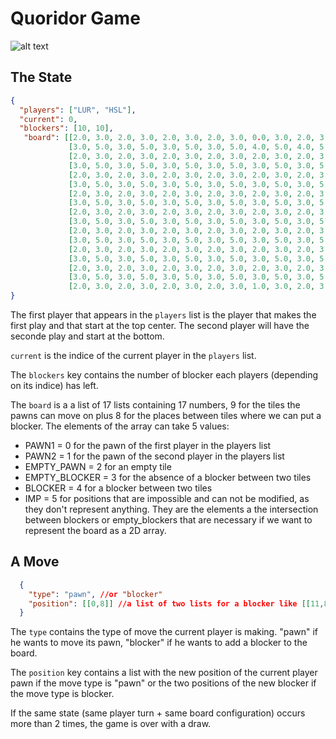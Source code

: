# Quoridor Game

![alt text](./image.bmp)

## The State

```json
{
  "players": ["LUR", "HSL"],
  "current": 0,
  "blockers": [10, 10],
   "board": [[2.0, 3.0, 2.0, 3.0, 2.0, 3.0, 2.0, 3.0, 0.0, 3.0, 2.0, 3.0, 2.0, 3.0, 2.0, 3.0, 2.0],
             [3.0, 5.0, 3.0, 5.0, 3.0, 5.0, 3.0, 5.0, 4.0, 5.0, 4.0, 5.0, 3.0, 5.0, 3.0, 5.0, 3.0],
             [2.0, 3.0, 2.0, 3.0, 2.0, 3.0, 2.0, 3.0, 2.0, 3.0, 2.0, 3.0, 2.0, 3.0, 2.0, 3.0, 2.0],
             [3.0, 5.0, 3.0, 5.0, 3.0, 5.0, 3.0, 5.0, 3.0, 5.0, 3.0, 5.0, 3.0, 5.0, 3.0, 5.0, 3.0],
             [2.0, 3.0, 2.0, 3.0, 2.0, 3.0, 2.0, 3.0, 2.0, 3.0, 2.0, 3.0, 2.0, 3.0, 2.0, 3.0, 2.0],
             [3.0, 5.0, 3.0, 5.0, 3.0, 5.0, 3.0, 5.0, 3.0, 5.0, 3.0, 5.0, 3.0, 5.0, 3.0, 5.0, 3.0],
             [2.0, 3.0, 2.0, 3.0, 2.0, 3.0, 2.0, 3.0, 2.0, 3.0, 2.0, 3.0, 2.0, 3.0, 2.0, 3.0, 2.0],
             [3.0, 5.0, 3.0, 5.0, 3.0, 5.0, 3.0, 5.0, 3.0, 5.0, 3.0, 5.0, 3.0, 5.0, 3.0, 5.0, 3.0],
             [2.0, 3.0, 2.0, 3.0, 2.0, 3.0, 2.0, 3.0, 2.0, 3.0, 2.0, 3.0, 2.0, 3.0, 2.0, 3.0, 2.0],
             [3.0, 5.0, 3.0, 5.0, 3.0, 5.0, 3.0, 5.0, 3.0, 5.0, 3.0, 5.0, 3.0, 5.0, 3.0, 5.0, 3.0],
             [2.0, 3.0, 2.0, 3.0, 2.0, 3.0, 2.0, 3.0, 2.0, 3.0, 2.0, 3.0, 2.0, 3.0, 2.0, 3.0, 2.0],
             [3.0, 5.0, 3.0, 5.0, 3.0, 5.0, 3.0, 5.0, 3.0, 5.0, 3.0, 5.0, 3.0, 5.0, 3.0, 5.0, 3.0],
             [2.0, 3.0, 2.0, 3.0, 2.0, 3.0, 2.0, 3.0, 2.0, 3.0, 2.0, 3.0, 2.0, 3.0, 2.0, 3.0, 2.0],
             [3.0, 5.0, 3.0, 5.0, 3.0, 5.0, 3.0, 5.0, 3.0, 5.0, 3.0, 5.0, 3.0, 5.0, 3.0, 5.0, 3.0],
             [2.0, 3.0, 2.0, 3.0, 2.0, 3.0, 2.0, 3.0, 2.0, 3.0, 2.0, 3.0, 2.0, 3.0, 2.0, 3.0, 2.0],
             [3.0, 5.0, 3.0, 5.0, 3.0, 5.0, 3.0, 5.0, 3.0, 5.0, 3.0, 5.0, 3.0, 5.0, 3.0, 5.0, 3.0],
             [2.0, 3.0, 2.0, 3.0, 2.0, 3.0, 2.0, 3.0, 1.0, 3.0, 2.0, 3.0, 2.0, 3.0, 2.0, 3.0, 2.0]] // a list of 17 lists containing 17 numbers
}
```

The first player that appears in the `players` list is the player that makes the first play and that start at the top center. The second player will have the seconde play and start at the bottom.

`current` is the indice of the current player in the `players` list.

The `blockers` key contains the number of blocker each players (depending on its indice) has left.

The `board` is a a list of 17 lists containing 17 numbers, 9 for the tiles the pawns can move on plus 8 for the places between tiles where we can put a blocker. The elements of the array can take 5 values:
- PAWN1 = 0 for the pawn of the first player in the players list
- PAWN2 = 1 for the pawn of the second player in the players list
- EMPTY_PAWN = 2 for an empty tile
- EMPTY_BLOCKER = 3 for the absence of a blocker between two tiles
- BLOCKER = 4 for a blocker between two tiles
- IMP = 5 for positions that are impossible and can not be modified, as they don't represent anything. They are the elements a the intersection between blockers or empty_blockers that are necessary if we want to represent the board as a 2D array.

## A Move

```json
  {
    "type": "pawn", //or "blocker"
    "position": [[0,8]] //a list of two lists for a blocker like [[11,8],[10,8]] or of one list for a pawn 
  }
```

The `type` contains the type of move the current player is making. "pawn" if he wants to move its pawn, "blocker" if he wants to add a blocker to the board.

The `position` key contains a list with the new position of the current player pawn if the move type is "pawn" or the two positions of the new blocker if the move type is blocker.

If the same state (same player turn + same board configuration) occurs more than 2 times, the game is over with a draw.
